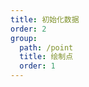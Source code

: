 ```yaml
---
title: 初始化数据
order: 2
group:
  path: /point
  title: 绘制点
  order: 1
---
```


<code src="./initData.tsx" compact="true" defaultShowCode="true"></code>
